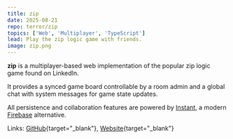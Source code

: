 ```yaml
---
title: zip
date: 2025-08-21
repo: terror/zip
topics: ['Web', 'Multiplayer', 'TypeScript']
lead: Play the zip logic game with friends.
image: zip.png
---
```


**zip** is a multiplayer-based web implementation of the popular zip logic game
found on LinkedIn.

It provides a synced game board controllable by a room admin and a global chat
with system messages for game state updates.

All persistence and collaboration features are powered by
[Instant](https://www.instantdb.com/), a modern
[Firebase](https://firebase.google.com/) alternative.

Links: [GitHub](https://github.com/terror/zip){target="\_blank"},
[Website](https://terror.github.io/zip){target="\_blank"}
